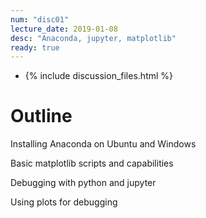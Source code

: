 ```yaml
---
num: "disc01"
lecture_date: 2019-01-08
desc: "Anaconda, jupyter, matplotlib"
ready: true
---
```


* {% include discussion_files.html %}

# Outline

Installing Anaconda on Ubuntu and Windows

Basic matplotlib scripts and capabilities

Debugging with python and jupyter

Using plots for debugging
